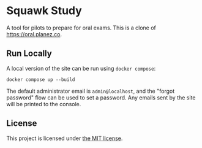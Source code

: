 # Squawk Study

A tool for pilots to prepare for oral exams. This is a clone of
https://oral.planez.co.

## Run Locally

A local version of the site can be run using `docker compose`:

```shell
docker compose up --build
```

The default administrator email is `admin@localhost`, and the "forgot password"
flow can be used to set a password. Any emails sent by the site will be printed
to the console.

## License

This project is licensed under [the MIT license](./LICENSE).
